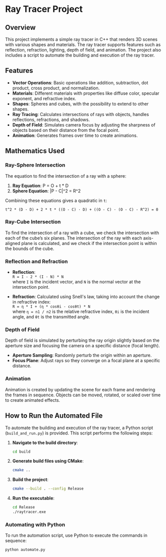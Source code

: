 # Ray Tracer Project

## Overview

This project implements a simple ray tracer in C++ that renders 3D scenes with various shapes and materials. The ray tracer supports features such as reflection, refraction, lighting, depth of field, and animation. The project also includes a script to automate the building and execution of the ray tracer.

## Features

- **Vector Operations**: Basic operations like addition, subtraction, dot product, cross product, and normalization.
- **Materials**: Different materials with properties like diffuse color, specular exponent, and refractive index.
- **Shapes**: Spheres and cubes, with the possibility to extend to other shapes.
- **Ray Tracing**: Calculates intersections of rays with objects, handles reflections, refractions, and shadows.
- **Depth of Field**: Simulates camera focus by adjusting the sharpness of objects based on their distance from the focal point.
- **Animation**: Generates frames over time to create animations.

## Mathematics Used


### Ray-Sphere Intersection

The equation to find the intersection of a ray with a sphere:

1. **Ray Equation**: P = O + t * D  
2. **Sphere Equation**: |P - C|^2 = R^2  

Combining these equations gives a quadratic in `t`:

`t^2 * (D · D) + 2 * t * ((O - C) · D) + ((O - C) · (O - C) - R^2) = 0`

### Ray-Cube Intersection

To find the intersection of a ray with a cube, we check the intersection with each of the cube’s six planes. The intersection of the ray with each axis-aligned plane is calculated, and we check if the intersection point is within the bounds of the cube.

### Reflection and Refraction

- **Reflection**:  
  `R = I - 2 * (I · N) * N`  
  where `I` is the incident vector, and `N` is the normal vector at the intersection point.

- **Refraction**: Calculated using Snell's law, taking into account the change in refractive index:  
  `R = η * I + (η * cosθi - cosθt) * N`  
  where `η = n1 / n2` is the relative refractive index, `θi` is the incident angle, and `θt` is the transmitted angle.

### Depth of Field

Depth of field is simulated by perturbing the ray origin slightly based on the aperture size and focusing the camera on a specific distance (focal length).

- **Aperture Sampling**: Randomly perturb the origin within an aperture.
- **Focus Plane**: Adjust rays so they converge on a focal plane at a specific distance.

### Animation

Animation is created by updating the scene for each frame and rendering the frames in sequence. Objects can be moved, rotated, or scaled over time to create animated effects.

## How to Run the Automated File

To automate the building and execution of the ray tracer, a Python script (`build_and_run.py`) is provided. This script performs the following steps:

1. **Navigate to the build directory**:
    ```bash
    cd build
    ```

2. **Generate build files using CMake**:
    ```bash
    cmake ..
    ```

3. **Build the project**:
    ```bash
    cmake --build . --config Release
    ```

4. **Run the executable**:
    ```bash
    cd Release
    ./raytracer.exe
    ```

### Automating with Python

To run the automation script, use Python to execute the commands in sequence:


```bash
python automate.py
```
